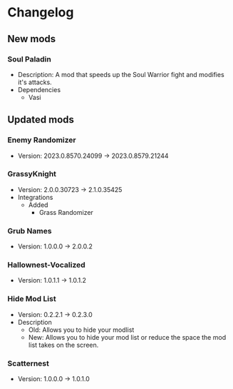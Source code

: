 # Changelog


## New mods

### Soul Paladin

- Description: A mod that speeds up the Soul Warrior fight and modifies it&#x27;s attacks.
- Dependencies
  + Vasi


## Updated mods

### Enemy Randomizer

- Version: 2023.0.8570.24099 -> 2023.0.8579.21244

### GrassyKnight

- Version: 2.0.0.30723 -> 2.1.0.35425
- Integrations
  + Added
    - Grass Randomizer

### Grub Names

- Version: 1.0.0.0 -> 2.0.0.2

### Hallownest-Vocalized

- Version: 1.0.1.1 -> 1.0.1.2

### Hide Mod List

- Version: 0.2.2.1 -> 0.2.3.0
- Description
  + Old: Allows you to hide your modlist
  + New: Allows you to hide your mod list or reduce the space the mod list takes on the screen.

### Scatternest

- Version: 1.0.0.0 -> 1.0.1.0


